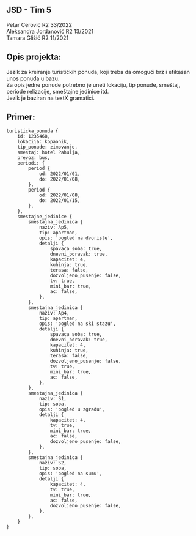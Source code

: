 ## JSD - Tim 5
Petar Cerović R2 33/2022  
Aleksandra Jordanović R2 13/2021  
Tamara Glišić R2 11/2021

## Opis projekta: 

Jezik za kreiranje turističkih ponuda, koji treba da omogući brz i efikasan unos ponuda u bazu.  
Za opis jedne ponude potrebno je uneti lokaciju, tip ponude, smeštaj, periode relizacije, smeštajne jedinice itd.  
Jezik je baziran na textX gramatici.


## Primer:
```
turisticka_ponuda {
	id: 1235468,
	lokacija: kopaonik,
	tip_ponude: zimovanje,
	smestaj: hotel Pahulja,
	prevoz: bus,
	periodi: {
		period {
			od: 2022/01/01,
			do: 2022/01/08,
		},
		period {
			od: 2022/01/08,
			do: 2022/01/15,
		},
	},
	smestajne_jedinice {
		smestajna_jedinica {
			naziv: Ap5,
			tip: apartman,
			opis: 'pogled na dvoriste',
			detalji {
				spavaca_soba: true,
				dnevni_boravak: true,
				kapacitet: 4,
				kuhinja: true,
				terasa: false,
				dozvoljeno_pusenje: false,
				tv: true,
				mini_bar: true,
				ac: false,
			},
		},
		smestajna_jedinica {
			naziv: Ap4,
			tip: apartman,
			opis: 'pogled na ski stazu',
			detalji {
				spavaca_soba: true,
				dnevni_boravak: true,
				kapacitet: 4,
				kuhinja: true,
				terasa: false,
				dozvoljeno_pusenje: false,
				tv: true,
				mini_bar: true,
				ac: false,
			},
		},
		smestajna_jedinica {
			naziv: S1,
			tip: soba,
			opis: 'pogled u zgradu',
			detalji {
				kapacitet: 4,
				tv: true,
				mini_bar: true,
				ac: false,
				dozvoljeno_pusenje: false,
			},
		},
		smestajna_jedinica {
			naziv: S2,
			tip: soba,
			opis: 'pogled na sumu',
			detalji {
				kapacitet: 4,
				tv: true,
				mini_bar: true,
				ac: false,
				dozvoljeno_pusenje: false,
			},
		},
	}
}
```
